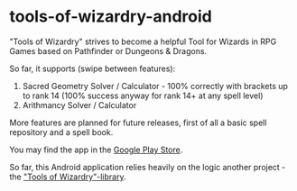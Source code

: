 # tools-of-wizardry-android

"Tools of Wizardry" strives to become a helpful Tool for Wizards 
in RPG Games based on Pathfinder or Dungeons & Dragons. 

So far, it supports (swipe between features):
1. Sacred Geometry Solver / Calculator - 100% correctly with brackets up to rank 14 (100% success anyway for rank 14+ at any spell level)
2. Arithmancy Solver / Calculator

More features are planned for future releases, first of all a basic spell repository and a spell book.

You may find the app in the [Google Play Store](https://play.google.com/store/apps/details?id=de.rge.android.tools.of.wizardry).

So far, this Android application relies heavily on the logic another project - 
the ["Tools of Wizardry"-library](https://github.com/RomanGupta/tools-of-wizardry).


